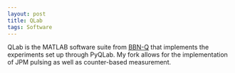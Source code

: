 ```yaml
---
layout: post
title: QLab
tags: Software
---
```


QLab is the MATLAB software suite from [BBN-Q](https://github.com/bbn-q) that implements the experiments set up through PyQLab. My fork allows for the implementation of JPM pulsing as well as counter-based measurement. 


